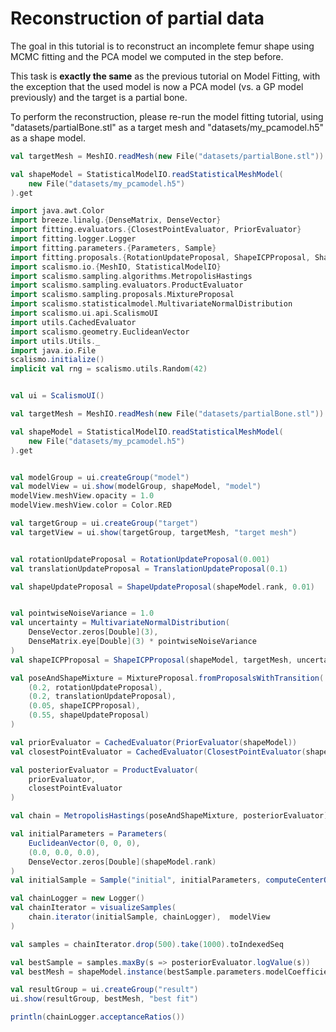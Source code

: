 
# Reconstruction of partial data

The goal in this tutorial is to reconstruct an incomplete femur shape using MCMC fitting and the PCA model we computed in the step before.

This task is **exactly the same** as the previous tutorial on Model Fitting, with the exception that the used model is now a PCA model (vs. a GP model previously) and the target is a partial bone.

To perform the reconstruction, please re-run the model fitting tutorial, using "datasets/partialBone.stl" as a target mesh and "datasets/my_pcamodel.h5" as a shape model.

```scala 
val targetMesh = MeshIO.readMesh(new File("datasets/partialBone.stl")).get

val shapeModel = StatisticalModelIO.readStatisticalMeshModel(
    new File("datasets/my_pcamodel.h5")
).get
```


```scala mdoc:invisible  
import java.awt.Color
import breeze.linalg.{DenseMatrix, DenseVector}
import fitting.evaluators.{ClosestPointEvaluator, PriorEvaluator}
import fitting.logger.Logger
import fitting.parameters.{Parameters, Sample}
import fitting.proposals.{RotationUpdateProposal, ShapeICPProposal, ShapeUpdateProposal, TranslationUpdateProposal}
import scalismo.io.{MeshIO, StatisticalModelIO}
import scalismo.sampling.algorithms.MetropolisHastings
import scalismo.sampling.evaluators.ProductEvaluator
import scalismo.sampling.proposals.MixtureProposal
import scalismo.statisticalmodel.MultivariateNormalDistribution
import scalismo.ui.api.ScalismoUI
import utils.CachedEvaluator
import scalismo.geometry.EuclideanVector
import utils.Utils._
import java.io.File
scalismo.initialize()
implicit val rng = scalismo.utils.Random(42)


val ui = ScalismoUI()

val targetMesh = MeshIO.readMesh(new File("datasets/partialBone.stl")).get

val shapeModel = StatisticalModelIO.readStatisticalMeshModel(
    new File("datasets/my_pcamodel.h5")
).get


val modelGroup = ui.createGroup("model")
val modelView = ui.show(modelGroup, shapeModel, "model")
modelView.meshView.opacity = 1.0
modelView.meshView.color = Color.RED

val targetGroup = ui.createGroup("target")
val targetView = ui.show(targetGroup, targetMesh, "target mesh")


val rotationUpdateProposal = RotationUpdateProposal(0.001)
val translationUpdateProposal = TranslationUpdateProposal(0.1)

val shapeUpdateProposal = ShapeUpdateProposal(shapeModel.rank, 0.01)


val pointwiseNoiseVariance = 1.0
val uncertainty = MultivariateNormalDistribution(
    DenseVector.zeros[Double](3),
    DenseMatrix.eye[Double](3) * pointwiseNoiseVariance
)
val shapeICPProposal = ShapeICPProposal(shapeModel, targetMesh, uncertainty, 1.0)

val poseAndShapeMixture = MixtureProposal.fromProposalsWithTransition(
    (0.2, rotationUpdateProposal),
    (0.2, translationUpdateProposal),
    (0.05, shapeICPProposal),
    (0.55, shapeUpdateProposal)
)

val priorEvaluator = CachedEvaluator(PriorEvaluator(shapeModel))
val closestPointEvaluator = CachedEvaluator(ClosestPointEvaluator(shapeModel, targetMesh, uncertainty))

val posteriorEvaluator = ProductEvaluator(
    priorEvaluator,
    closestPointEvaluator
)

val chain = MetropolisHastings(poseAndShapeMixture, posteriorEvaluator)

val initialParameters = Parameters(
    EuclideanVector(0, 0, 0),
    (0.0, 0.0, 0.0),
    DenseVector.zeros[Double](shapeModel.rank)
)
val initialSample = Sample("initial", initialParameters, computeCenterOfMass(shapeModel.mean))

val chainLogger = new Logger()
val chainIterator = visualizeSamples(
    chain.iterator(initialSample, chainLogger),  modelView
)

val samples = chainIterator.drop(500).take(1000).toIndexedSeq

val bestSample = samples.maxBy(s => posteriorEvaluator.logValue(s))
val bestMesh = shapeModel.instance(bestSample.parameters.modelCoefficients).transform(bestSample.poseTransformation)

val resultGroup = ui.createGroup("result")
ui.show(resultGroup, bestMesh, "best fit")

println(chainLogger.acceptanceRatios())

```
